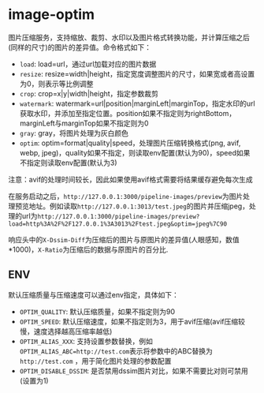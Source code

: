 # image-optim

图片压缩服务，支持缩放、裁剪、水印以及图片格式转换功能，并计算压缩之后(同样的尺寸)的图片的差异值。命令格式如下：

- `load`: load=url，通过url加载对应的图片数据
- `resize`: resize=width|height，指定宽度调整图片的尺寸，如果宽或者高设置为0，则表示等比例调整
- `crop`: crop=x|y|width|height，指定参数裁剪
- `watermark`: watermark=url|position|marginLeft|marginTop，指定水印的url获取水印，并添加至指定位置。position如果不指定则为rightBottom，marginLeft与marginTop如果不指定则为0
- `gray`: gray，将图片处理为灰白颜色
- `optim`: optim=format|quality|speed，处理图片压缩转换格式(png, avif, webp, jpeg)，quality如果不指定，则读取env配置(默认为90)，speed如果不指定则读取env配置(默认为3)

注意：avif的处理时间较长，因此如果使用avif格式需要将结果缓存避免每次生成

在服务启动之后，`http://127.0.0.1:3000/pipeline-images/preview`为图片处理预览地址。例如读取`http://127.0.0.1:3013/test.jpeg`的图片并压缩jpeg，处理的url为`http://127.0.0.1:3000/pipeline-images/preview?load=http%3A%2F%2F127.0.0.1%3A3013%2Ftest.jpeg&optim=jpeg%7C90`

响应头中的`X-Dssim-Diff`为压缩后的图片与原图片的差异值(人眼感知，数值*1000)，`X-Ratio`为压缩后的数据与原图片的百分比.

## ENV

默认压缩质量与压缩速度可以通过env指定，具体如下：

- `OPTIM_QUALITY`: 默认压缩质量，如果不指定则为90
- `OPTIM_SPEED`: 默认压缩速度，如果不指定则为3，用于avif压缩(avif压缩较慢，速度选择越高压缩率越低)
- `OPTIM_ALIAS_XXX`: 支持设置参数替换，例如`OPTIM_ALIAS_ABC=http://test.com`表示将参数中的ABC替换为 `http://test.com` ，用于简化图片处理的参数配置
- `OPTIM_DISABLE_DSSIM`: 是否禁用dssim图片对比，如果不需要比对则可禁用(设置为1)
